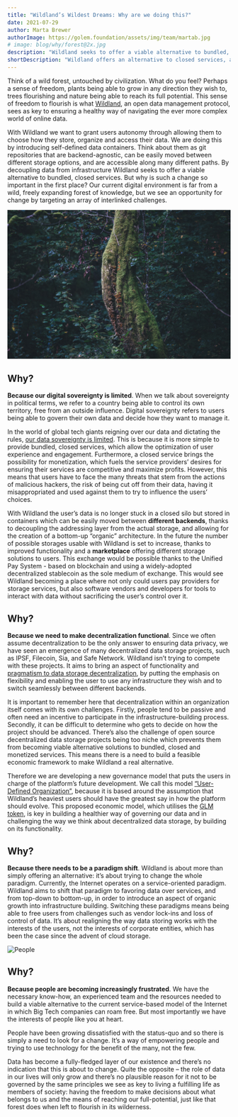```yaml
---
title: "Wildland’s Wildest Dreams: Why are we doing this?"
date: 2021-07-29
author: Marta Brewer
authorImage: https://golem.foundation/assets/img/team/martab.jpg
# image: blog/why/forest@2x.jpg
description: "Wildland seeks to offer a viable alternative to bundled, closed services. But why is such a change so important in the first place? Our current digital environment is far from a wild, freely expanding forest of knowledge, but we see an opportunity for change by targeting an array of interlinked challenges."
shortDescription: "Wildland offers an alternative to closed services, addressing challenges in our digital environment."
---
```


Think of a wild forest, untouched by civilization. What do you feel? Perhaps a sense of freedom, plants being able to grow in any direction they wish to, trees flourishing and nature being able to reach its full potential.
This sense of freedom to flourish is what [Wildland](https://wildland.io), an open data management protocol, sees as key to ensuring a healthy way of navigating the ever more complex world of online data.

With Wildland we want to grant users autonomy through allowing them to choose how they store, organize and access their data. We are doing this by introducing self-defined data containers. Think about them as git repositories that are backend-agnostic, can be easily moved between different storage options, and are accessible along many different paths. By decoupling data from infrastructure Wildland seeks to offer a viable alternative to bundled, closed services. But why is such a change so important in the first place? Our current digital environment is far from a wild, freely expanding forest of knowledge, but we see an opportunity for change by targeting an array of interlinked challenges.

![Forest](forest.jpg)

## Why?

**Because our digital sovereignty is limited**. When we talk about sovereignty in political terms, we refer to a country being able to control its own territory, free from an outside influence. Digital sovereignty refers to users being able to govern their own data and decide how they want to manage it.

In the world of global tech giants reigning over our data and dictating the rules, [our data sovereignty is limited](https://wildland.io/2021/05/13/access-denied.html). This is because it is more simple to provide bundled, closed services, which allow the optimization of user experience and engagement. Furthermore, a closed service brings the possibility for monetization, which fuels the service providers’ desires for ensuring their services are competitive and maximize profits. However, this means that users have to face the many threats that stem from the actions of malicious hackers, the risk of being cut off from their data, having it misappropriated and used against them to try to influence the users’ choices.

With Wildland the user’s data is no longer stuck in a closed silo but stored in containers which can be easily moved between **different backends**, thanks to decoupling the addressing layer from the actual storage, and allowing for the creation of a bottom-up “organic” architecture. In the future the number of possible storages usable with Wildland is set to increase, thanks to improved functionality and a **marketplace** offering different storage solutions to users. This exchange would be possible thanks to the Unified Pay System - based on blockchain and using a widely-adopted decentralized stablecoin as the sole medium of exchange. This would see Wildland becoming a place where not only could users pay providers for storage services, but also software vendors and developers for tools to interact with data without sacrificing the user’s control over it.

## Why?

**Because we need to make decentralization functional**. Since we often assume decentralization to be the only answer to ensuring data privacy, we have seen an emergence of many decentralized data storage projects, such as IPSF, Filecoin, Sia, and Safe Network. Wildland isn’t trying to compete with these projects. It aims to bring an aspect of functionality and [pragmatism to data storage decentralization](https://hackernoon.com/we-want-functional-decentralization-qanda-with-wildland-developers-ub2o31pt), by putting the emphasis on flexibility and enabling the user to use any infrastructure they wish and to switch seamlessly between different backends.

It is important to remember here that decentralization within an organization itself comes with its own challenges. Firstly, people tend to be passive and often need an incentive to participate in the infrastructure-building process. Secondly, it can be difficult to determine who gets to decide on how the project should be advanced. There’s also the challenge of open source decentralized data storage projects being too niche which prevents them from becoming viable alternative solutions to bundled, closed and monetized services. This means there is a need to build a feasible economic framework to make Wildland a real alternative.

Therefore we are developing a new governance model that puts the users in charge of the platform’s future development. We call this model [“User-Defined Organization”](https://golem.foundation/projects#user-defined-organisation), because it is based around the assumption that Wildland’s heaviest users should have the greatest say in how the platform should evolve. This proposed economic model, which utilises the [GLM token](https://www.golem.network/glm), is key in building a healthier way of governing our data and in challenging the way we think about decentralized data storage, by building on its functionality.

## Why?

**Because there needs to be a paradigm shift**. Wildland is about more than simply offering an alternative: it’s about trying to change the whole paradigm. Currently, the Internet operates on a service-oriented paradigm. Wildland aims to shift that paradigm to favoring data over services, and from top-down to bottom-up, in order to introduce an aspect of organic growth into infrastructure building. Switching these paradigms means being able to free users from challenges such as vendor lock-ins and loss of control of data. It’s about realigning the way data storing works with the interests of the users, not the interests of corporate entities, which has been the case since the advent of cloud storage.

![People](people.jpg)

## Why?

**Because people are becoming increasingly frustrated**. We have the necessary know-how, an experienced team and the resources needed to build a viable alternative to the current service-based model of the Internet in which Big Tech companies can roam free. But most importantly we have the interests of people like you at heart.

People have been growing dissatisfied with the status-quo and so there is simply a need to look for a change. It’s a way of empowering people and trying to use technology for the benefit of the many, not the few.

Data has become a fully-fledged layer of our existence and there’s no indication that this is about to change. Quite the opposite – the role of data in our lives will only grow and there’s no plausible reason for it not to be governed by the same principles we see as key to living a fulfilling life as members of society: having the freedom to make decisions about what belongs to us and the means of reaching our full-potential, just like that forest does when left to flourish in its wilderness.
